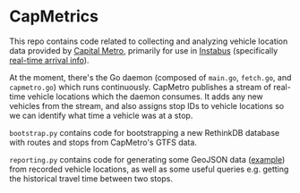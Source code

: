 # CapMetrics
This repo contains code related to collecting and analyzing vehicle location data provided by [Capital Metro](http://www.capmetro.org/), primarily for use in [Instabus](https://github.com/luqmaan/Instabus) (specifically [real-time arrival info](https://github.com/luqmaan/Instabus/issues/184)).

At the moment, there's the Go daemon (composed of `main.go`, `fetch.go`, and `capmetro.go`) which runs continuously. CapMetro publishes a stream of real-time vehicle locations which the daemon consumes. It adds any new vehicles from the stream, and also assigns stop IDs to vehicle locations so we can identify what time a vehicle was at a stop. 

`bootstrap.py` contains code for bootstrapping a new RethinkDB database with routes and stops from CapMetro's GTFS data.

`reporting.py` contains code for generating some GeoJSON data ([example](https://gist.github.com/scascketta/3e93227da2558246f2e3)) from recorded vehicle locations, as well as some useful queries e.g. getting the historical travel time between two stops.

